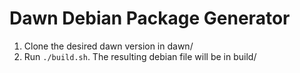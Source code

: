 # Dawn Debian Package Generator

1) Clone the desired dawn version in dawn/
2) Run `./build.sh`. The resulting debian file will be in build/